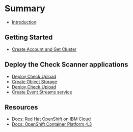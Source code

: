 # Summary

* [Introduction](README.md)

## Getting Started
* [Create Account and Get Cluster](getting-started/get_started.md)

## Deploy the Check Scanner applications
* [Deploy Check Upload](part1-learn_openshift/exercise-deploy-upload.md)
* [Create Object Storage](part1-learn_openshift/exercise-create-cos-service.md)
* [Deploy Check Upload](part1-learn_openshift/exercise-deploy-processor.md)
* [Create Event Streams service](part1-learn_openshift/exercise-create-es-service.md)

<!-- ## Deploy Check Processor
* [Cloudant with OperatorHub](part2-openshift_ibmcloud/exercise-5.md)
* [Configure Sysdig Agent](part2-openshift_ibmcloud/exercise-6.md)
* [Configure LogDNA Agent](part2-openshift_ibmcloud/exercise-7.md)
* [Analyze Logs w/ LogDNA](part2-openshift_ibmcloud/exercise-8.md)
* [Monitor Cluster w/ SysDig](part2-openshift_ibmcloud/exercise-9.md) -->

## Resources
* [Docs: Red Hat OpenShift on IBM Cloud](https://cloud.ibm.com/docs/openshift)
* [Docs: OpenShift Container Platform 4.3](https://docs.openshift.com/container-platform/4.3/welcome/index.html)

